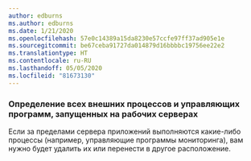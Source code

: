 ```yaml
---
author: edburns
ms.author: edburns
ms.date: 1/21/2020
ms.openlocfilehash: 57e0c14389a15da8230e57ccfe97ff37ad905e1e
ms.sourcegitcommit: be67ceba91727da014879d16bbbbc19756ee22e2
ms.translationtype: HT
ms.contentlocale: ru-RU
ms.lasthandoff: 05/05/2020
ms.locfileid: "81673130"
---
```

### <a name="identify-all-outside-processes-and-daemons-running-on-the-production-servers"></a>Определение всех внешних процессов и управляющих программ, запущенных на рабочих серверах

Если за пределами сервера приложений выполняются какие-либо процессы (например, управляющие программы мониторинга), вам нужно будет удалить их или перенести в другое расположение.
